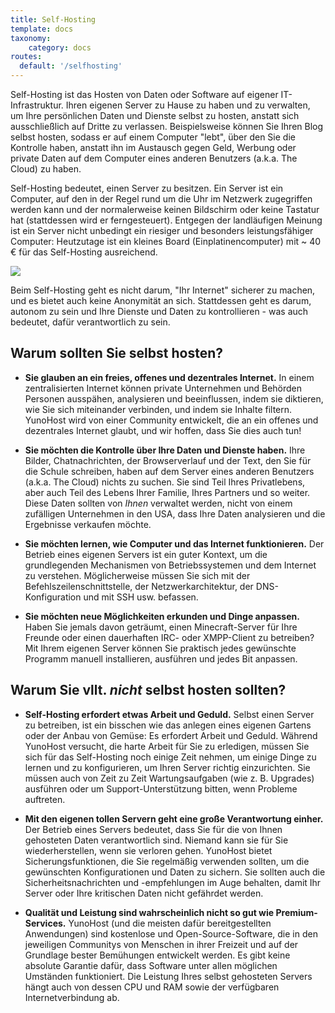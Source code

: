 ```yaml
---
title: Self-Hosting
template: docs
taxonomy:
    category: docs
routes:
  default: '/selfhosting'
---
```


Self-Hosting ist das Hosten von Daten oder Software auf eigener IT-Infrastruktur.
Ihren eigenen Server zu Hause zu haben und zu verwalten, um Ihre persönlichen Daten und Dienste selbst zu hosten, anstatt sich ausschließlich auf Dritte zu verlassen. Beispielsweise können Sie Ihren Blog selbst hosten, sodass er auf einem Computer "lebt", über den Sie die Kontrolle haben, anstatt ihn im Austausch gegen Geld, Werbung oder private Daten auf dem Computer eines anderen Benutzers (a.k.a. The Cloud) zu haben.

Self-Hosting bedeutet, einen Server zu besitzen. Ein Server ist ein Computer, auf den in der Regel rund um die Uhr im Netzwerk zugegriffen werden kann und der normalerweise keinen Bildschirm oder keine Tastatur hat (stattdessen wird er ferngesteuert). Entgegen der landläufigen Meinung ist ein Server nicht unbedingt ein riesiger und besonders leistungsfähiger Computer: Heutzutage ist ein kleines Board (Einplatinencomputer) mit ~ 40 € für das Self-Hosting ausreichend.

![](/img/internet_topologies.png)

Beim Self-Hosting geht es nicht darum, "Ihr Internet" sicherer zu machen, und es bietet auch keine Anonymität an sich. Stattdessen geht es darum, autonom zu sein und Ihre Dienste und Daten zu kontrollieren - was auch bedeutet, dafür verantwortlich zu sein.

## Warum sollten Sie selbst hosten?

- **Sie glauben an ein freies, offenes und dezentrales Internet.** In einem zentralisierten Internet können private Unternehmen und Behörden Personen ausspähen, analysieren und beeinflussen, indem sie diktieren, wie Sie sich miteinander verbinden, und indem sie Inhalte filtern. YunoHost wird von einer Community entwickelt, die an ein offenes und dezentrales Internet glaubt, und wir hoffen, dass Sie dies auch tun!

- **Sie möchten die Kontrolle über Ihre Daten und Dienste haben.** Ihre Bilder, Chatnachrichten, der Browserverlauf und der Text, den Sie für die Schule schreiben, haben auf dem Server eines anderen Benutzers (a.k.a. The Cloud) nichts zu suchen. Sie sind Teil Ihres Privatlebens, aber auch Teil des Lebens Ihrer Familie, Ihres Partners und so weiter. Diese Daten sollten von *Ihnen* verwaltet werden, nicht von einem zufälligen Unternehmen in den USA, dass Ihre Daten analysieren und die Ergebnisse verkaufen möchte.

- **Sie möchten lernen, wie Computer und das Internet funktionieren.** Der Betrieb eines eigenen Servers ist ein guter Kontext, um die grundlegenden Mechanismen von Betriebssystemen und dem Internet zu verstehen. Möglicherweise müssen Sie sich mit der Befehlszeilenschnittstelle, der Netzwerkarchitektur, der DNS-Konfiguration und mit SSH usw. befassen.

- **Sie möchten neue Möglichkeiten erkunden und Dinge anpassen.** Haben Sie jemals davon geträumt, einen Minecraft-Server für Ihre Freunde oder einen dauerhaften IRC- oder XMPP-Client zu betreiben? Mit Ihrem eigenen Server können Sie praktisch jedes gewünschte Programm manuell installieren, ausführen und jedes Bit anpassen.

## Warum Sie vllt. *nicht* selbst hosten sollten?

- **Self-Hosting erfordert etwas Arbeit und Geduld.** Selbst einen Server zu betreiben, ist ein bisschen wie das anlegen eines eigenen Gartens oder der Anbau von Gemüse: Es erfordert Arbeit und Geduld. Während YunoHost versucht, die harte Arbeit für Sie zu erledigen, müssen Sie sich für das Self-Hosting noch einige Zeit nehmen, um einige Dinge zu lernen und zu konfigurieren, um Ihren Server richtig einzurichten. Sie müssen auch von Zeit zu Zeit Wartungsaufgaben (wie z. B. Upgrades) ausführen oder um Support-Unterstützung bitten, wenn Probleme auftreten.

- **Mit den eigenen tollen Servern geht eine große Verantwortung einher.** Der Betrieb eines Servers bedeutet, dass Sie für die von Ihnen gehosteten Daten verantwortlich sind. Niemand kann sie für Sie wiederherstellen, wenn sie verloren gehen. YunoHost bietet Sicherungsfunktionen, die Sie regelmäßig verwenden sollten, um die gewünschten Konfigurationen und Daten zu sichern. Sie sollten auch die Sicherheitsnachrichten und -empfehlungen im Auge behalten, damit Ihr Server oder Ihre kritischen Daten nicht gefährdet werden.

- **Qualität und Leistung sind wahrscheinlich nicht so gut wie Premium-Services.** YunoHost (und die meisten dafür bereitgestellten Anwendungen) sind kostenlose und Open-Source-Software, die in den jeweiligen Communitys von Menschen in ihrer Freizeit und auf der Grundlage bester Bemühungen entwickelt werden. Es gibt keine absolute Garantie dafür, dass Software unter allen möglichen Umständen funktioniert. Die Leistung Ihres selbst gehosteten Servers hängt auch von dessen CPU und RAM sowie der verfügbaren Internetverbindung ab.
